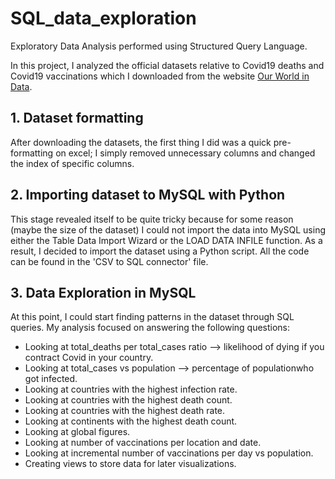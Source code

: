 # SQL_data_exploration
Exploratory Data Analysis performed using Structured Query Language.

In this project, I analyzed the official datasets relative to Covid19 deaths and Covid19 vaccinations which I downloaded from the
website [Our World in Data](https://ourworldindata.org).

## 1. Dataset formatting
After downloading the datasets, the first thing I did was a quick pre-formatting on excel; I simply removed unnecessary columns and 
changed the index of specific columns.

## 2. Importing dataset to MySQL with Python
This stage revealed itself to be quite tricky because for some reason (maybe the size of the dataset) I could not import the data 
into MySQL using either the Table Data Import Wizard or the LOAD DATA INFILE function.
As a result, I decided to import the dataset using a Python script. All the code can be found in the 'CSV to SQL connector' file.

## 3. Data Exploration in MySQL
At this point, I could start finding patterns in the dataset through SQL queries.
My analysis focused on answering the following questions:

- Looking at total_deaths per total_cases ratio -->  likelihood of dying if you contract Covid in your country.
- Looking at total_cases vs population --> percentage of populationwho got infected.
- Looking at countries with the highest infection rate.
- Looking at countries with the highest death count.
- Looking at countries with the highest death rate.
- Looking at continents with the highest death count.
- Looking at global figures.
- Looking at number of vaccinations per location and date.
- Looking at incremental number of vaccinations per day vs population.
- Creating views to store data for later visualizations.

